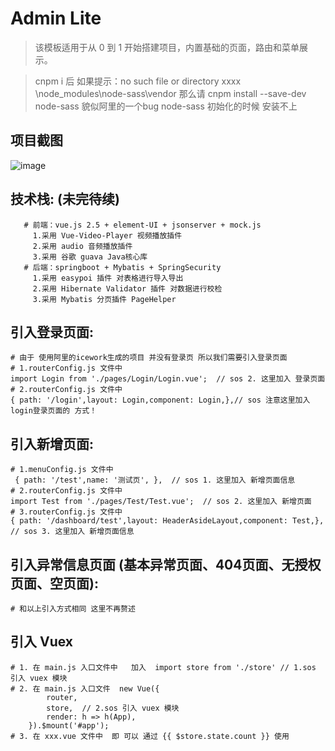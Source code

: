 # Admin Lite
> 该模板适用于从 0 到 1 开始搭建项目，内置基础的页面，路由和菜单展示。

> cnpm i 后  如果提示：no such file or directory  xxxx \node_modules\node-sass\vendor
 那么请  cnpm install --save-dev node-sass   貌似阿里的一个bug  node-sass 初始化的时候 安装不上
 
 
## 项目截图

![image](https://github.com/jwfl724168/Vue_Ice_Learning/raw/master/src/assets/1.png)


   ##  技术栈: (未完待续)
       # 前端：vue.js 2.5 + element-UI + jsonserver + mock.js
         1.采用 Vue-Video-Player 视频播放插件
         2.采用 audio 音频播放插件
         3.采用 谷歌 guava Java核心库
       # 后端：springboot + Mybatis + SpringSecurity
         1.采用 easypoi 插件 对表格进行导入导出 
         2.采用 Hibernate Validator 插件 对数据进行校检
         3.采用 Mybatis 分页插件 PageHelper


  ##  引入登录页面:
    # 由于 使用阿里的icework生成的项目 并没有登录页 所以我们需要引入登录页面
    # 1.routerConfig.js 文件中  
    import Login from './pages/Login/Login.vue';  // sos 2. 这里加入 登录页面
    # 2.routerConfig.js 文件中
    { path: '/login',layout: Login,component: Login,},// sos 注意这里加入 login登录页面的 方式！

  ##  引入新增页面:
    # 1.menuConfig.js 文件中 
     { path: '/test',name: '测试页', },  // sos 1. 这里加入 新增页面信息
    # 2.routerConfig.js 文件中  
    import Test from './pages/Test/Test.vue';  // sos 2. 这里加入 新增页面
    # 3.routerConfig.js 文件中
    { path: '/dashboard/test',layout: HeaderAsideLayout,component: Test,},  // sos 3. 这里加入 新增页面信息
    
  ##  引入异常信息页面 (基本异常页面、404页面、无授权页面、空页面):
    # 和以上引入方式相同 这里不再赘述

  ##  引入 Vuex
    # 1. 在 main.js 入口文件中   加入  import store from './store' // 1.sos 引入 vuex 模块
    # 2. 在 main.js 入口文件  new Vue({
            router,
            store,  // 2.sos 引入 vuex 模块
            render: h => h(App),
        }).$mount('#app');
    # 3. 在 xxx.vue 文件中  即 可以 通过 {{ $store.state.count }} 使用
        

